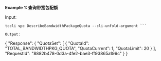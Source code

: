 **Example 1: 查询带宽包配额**



Input: 

```
tccli vpc DescribeBandwidthPackageQuota --cli-unfold-argument ```

Output: 
```
{
    "Response": {
        "QuotaSet": [
            {
                "QuotaId": "TOTAL_BANDWIDTHPKG_QUOTA",
                "QuotaCurrent": 1,
                "QuotaLimit": 20
            }
        ],
        "RequestId": "8882b478-0d3a-4fe2-bae3-ff93865a199c"
    }
}
```


